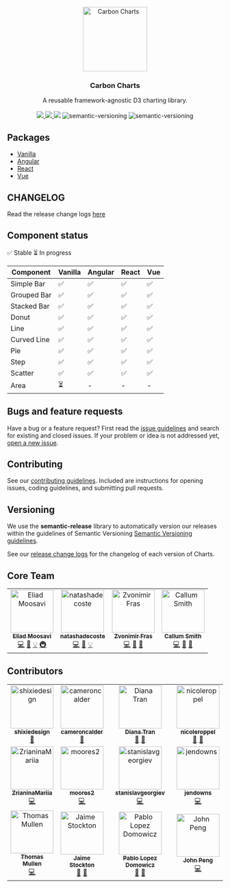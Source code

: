 <p align="center">
	<a href="https://carbon-design-system.github.io/carbon-charts/">
		<img src="assets/logo.png" alt="Carbon Charts" width=150 height=150 />
	</a>
	<h3 align="center">Carbon Charts</h3>
	<p align="center">
		A reusable framework-agnostic D3 charting library.
		<br /><br />
		<a href="https://travis-ci.org/carbon-design-system/carbon-charts">
			<img src="https://api.travis-ci.org/carbon-design-system/carbon-charts.svg?branch=master" />
		</a>
		<a href="https://www.npmjs.com/package/@carbon/charts">
			<img src="https://img.shields.io/npm/v/@carbon/charts.svg" />
		</a>
		<img src="https://img.shields.io/badge/comp-IE11%2B-blue.svg" />
		<img alt="semantic-versioning" src="https://img.shields.io/badge/%20%20%F0%9F%93%A6%F0%9F%9A%80-semantic--ver-e10079.svg" />
		<img alt="semantic-versioning" src="https://img.shields.io/badge/downloads-+5k%2Fweek-green" />
	</p>
</p>

## Packages
- [Vanilla](./packages/core)
- [Angular](./packages/angular)
- [React](./packages/react)
- [Vue](./packages/vue)

## CHANGELOG
Read the release change logs [here](./CHANGELOG.md)

## Component status
:white_check_mark: Stable :hourglass_flowing_sand: In progress

| Component   | Vanilla            | Angular                  | React | Vue |
|-------------|--------------------|--------------------------|-------|-------|
| Simple Bar  | :white_check_mark: | :white_check_mark: | :white_check_mark: | :white_check_mark:
| Grouped Bar | :white_check_mark: | :white_check_mark: | :white_check_mark: | :white_check_mark:
| Stacked Bar | :white_check_mark: | :white_check_mark: | :white_check_mark: | :white_check_mark:
| Donut       | :white_check_mark: | :white_check_mark: | :white_check_mark: | :white_check_mark:
| Line        | :white_check_mark: | :white_check_mark: | :white_check_mark: | :white_check_mark:
| Curved Line | :white_check_mark: | :white_check_mark: | :white_check_mark: | :white_check_mark:
| Pie         | :white_check_mark: | :white_check_mark: | :white_check_mark: | :white_check_mark:
| Step        | :white_check_mark: | :white_check_mark: | :white_check_mark: | :white_check_mark:
| Scatter     | :white_check_mark: | :white_check_mark: | :white_check_mark: | :white_check_mark:
| Area        | :hourglass_flowing_sand: | - | - | - |

## Bugs and feature requests

Have a bug or a feature request? First read the [issue guidelines](https://github.com/carbon-design-system/carbon-charts/blob/master/CONTRIBUTING.md#issue-guidelines) and search for existing and closed issues. If your problem or idea is not addressed yet, [open a new issue](https://github.com/carbon-design-system/carbon-charts/issues/new).

## Contributing

See our [contributing guidelines](https://github.com/carbon-design-system/carbon-charts/blob/master/CONTRIBUTING.md). Included are instructions for opening issues, coding guidelines, and submitting pull requests.

<!-- ## Community

Get updates on Charts' development and chat with the core team and community. -->

## Versioning

We use the **semantic-release** library to automatically version our releases within the guidelines of Semantic Versioning [Semantic Versioning guidelines](http://semver.org/).

See our [release change logs](https://github.com/carbon-design-system/carbon-charts/blob/master/CHANGELOG.md) for the changelog of each version of Charts.


## Core Team
<!-- ALL-CONTRIBUTORS-LIST:START - Do not remove or modify this section -->
<!-- prettier-ignore -->
<table>
  <tr>
    <td align="center"><a href="http://eMoosavi.com"><img src="https://avatars3.githubusercontent.com/u/14989804?v=4" width="100px;" alt="Eliad Moosavi"/><br /><sub><b>Eliad Moosavi</b></sub></a><br /><a href="https://github.com/carbon-design-system/carbon-charts/commits?author=theiliad" title="Code">💻</a> <a href="https://github.com/carbon-design-system/carbon-charts/commits?author=theiliad" title="Documentation">📖</a> <a href="#example-theiliad" title="Examples">💡</a> <a href="#infra-theiliad" title="Infrastructure (Hosting, Build-Tools, etc)">🚇</a></td>
	<td align="center"><a href="https://github.com/natashadecoste"><img src="https://avatars0.githubusercontent.com/u/14351335?v=4" width="100px;" alt="natashadecoste"/><br /><sub><b>natashadecoste</b></sub></a><br /><a href="https://github.com/carbon-design-system/carbon-charts/commits?author=natashadecoste" title="Code">💻</a> <a href="https://github.com/carbon-design-system/carbon-charts/commits?author=natashadecoste" title="Documentation">📖</a> <a href="#example-natashadecoste" title="Examples">💡</a></td>
    <td align="center"><a href="http://www.zvonimirfras.com"><img src="https://avatars0.githubusercontent.com/u/9692126?v=4" width="100px;" alt="Zvonimir Fras"/><br /><sub><b>Zvonimir Fras</b></sub></a><br /><a href="https://github.com/carbon-design-system/carbon-charts/commits?author=zvonimirfras" title="Code">💻</a> <a href="https://github.com/carbon-design-system/carbon-charts/commits?author=zvonimirfras" title="Documentation">📖</a> <a href="#review-zvonimirfras" title="Reviewed Pull Requests">👀</a></td>
    <td align="center"><a href="http://reallyawesomedomain.com"><img src="https://avatars1.githubusercontent.com/u/1744185?v=4" width="100px;" alt="Callum Smith"/><br /><sub><b>Callum Smith</b></sub></a><br /><a href="https://github.com/carbon-design-system/carbon-charts/commits?author=cal-smith" title="Code">💻</a> <a href="https://github.com/carbon-design-system/carbon-charts/commits?author=cal-smith" title="Documentation">📖</a> <a href="#review-cal-smith" title="Reviewed Pull Requests">👀</a></td>
  </tr>
</table>

<!-- ALL-CONTRIBUTORS-LIST:END -->

## Contributors
<!-- ALL-CONTRIBUTORS-LIST:START - Do not remove or modify this section -->
<!-- prettier-ignore -->
<table>
  <tr>
    <td align="center"><a href="https://github.com/shixiedesign"><img src="https://avatars3.githubusercontent.com/u/15144993?&v=4" width="100px;" alt="shixiedesign"/><br /><sub><b>shixiedesign</b></sub></a><br /><a href="#design-shixiedesign" title="Design">🎨</a></td>
	<td align="center"><a href="https://github.com/cameroncalder"><img src="https://avatars0.githubusercontent.com/u/50155706?&v=4" width="100px;" alt="cameroncalder"/><br /><sub><b>cameroncalder</b></sub></a><br /><a href="#design-cameroncalder" title="Design">🎨</a></td>
    <td align="center"><a href="https://github.com/dianatran18"><img src="https://avatars3.githubusercontent.com/u/43549567?v=4" width="100px;" alt="Diana Tran"/><br /><sub><b>Diana Tran</b></sub></a><br /><a href="#design-dianatran18" title="Design">🎨</a> <a href="https://github.com/carbon-design-system/carbon-charts/commits?author=dianatran18" title="Documentation">📖</a></td>
	<td align="center"><a href="https://github.com/nicoleroppel"><img src="https://avatars0.githubusercontent.com/u/43546639?v=4" width="100px;" alt="nicoleroppel"/><br /><sub><b>nicoleroppel</b></sub></a><br /><a href="#design-nicoleroppel" title="Design">🎨</a> <a href="https://github.com/carbon-design-system/carbon-charts/commits?author=nicoleroppel" title="Documentation">📖</a></td>
  </tr>
  <tr>
	<td align="center"><a href="https://github.com/ZrianinaMariia"><img src="https://avatars0.githubusercontent.com/u/5481483?&v=4" width="100px;" alt="ZrianinaMariia"/><br /><sub><b>ZrianinaMariia</b></sub></a><br /> <a href="https://github.com/carbon-design-system/carbon-charts/commits?author=ZrianinaMariia" title="Code">💻</a></td>
	<td align="center"><a href="https://github.com/moores2"><img src="https://avatars0.githubusercontent.com/u/6977424?v=4" width="100px;" alt="moores2"/><br /><sub><b>moores2</b></sub></a><br /> <a href="https://github.com/carbon-design-system/carbon-charts/commits?author=moores2" title="Code">💻</a></td>
    <td align="center"><a href="https://github.com/stanislavgeorgiev"><img src="https://avatars2.githubusercontent.com/u/1253469?&v=4" width="100px;" alt="stanislavgeorgiev"/><br /><sub><b>stanislavgeorgiev</b></sub></a><br /> <a href="https://github.com/carbon-design-system/carbon-charts/commits?author=stanislavgeorgiev" title="Code">💻</a></td>
	<td align="center"><a href="https://github.com/jendowns"><img src="https://avatars2.githubusercontent.com/u/9057921?&v=4" width="100px;" alt="jendowns"/><br /><sub><b>jendowns</b></sub></a><br /> <a href="https://github.com/carbon-design-system/carbon-charts/commits?author=jendowns" title="Code">💻</a></td>
  </tr>
  <tr>
    <td align="center"><a href="https://github.com/t-mullen"><img src="https://avatars0.githubusercontent.com/u/14932492?v=4" width="100px;" alt="Thomas Mullen"/><br /><sub><b>Thomas Mullen</b></sub></a><br /><a href="https://github.com/carbon-design-system/carbon-charts/commits?author=t-mullen" title="Code">💻</a></td>
    <td align="center"><a href="https://github.com/JaimeMae"><img src="https://avatars0.githubusercontent.com/u/43579539?v=4" width="100px;" alt="Jaime Stockton"/><br /><sub><b>Jaime Stockton</b></sub></a><br /><a href="#design-JaimeMae" title="Design">🎨</a> <a href="https://github.com/carbon-design-system/carbon-charts/commits?author=JaimeMae" title="Documentation">📖</a></td>
    <td align="center"><a href="https://github.com/PLopezD"><img src="https://avatars1.githubusercontent.com/u/5810053?v=4" width="100px;" alt="Pablo Lopez Domowicz"/><br /><sub><b>Pablo Lopez Domowicz</b></sub></a><br /><a href="#design-PLopezD" title="Design">🎨</a> <a href="https://github.com/carbon-design-system/carbon-charts/commits?author=PLopezD" title="Documentation">📖</a></td>
    <td align="center"><a href="http://www.johnpeng47.com"><img src="https://avatars3.githubusercontent.com/u/9957837?v=4" width="100px;" alt="John Peng"/><br /><sub><b>John Peng</b></sub></a><br /><a href="https://github.com/carbon-design-system/carbon-charts/commits?author=JohnPeng47" title="Code">💻</a></td>
  </tr>
</table>

<!-- ALL-CONTRIBUTORS-LIST:END -->

